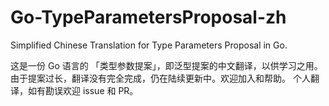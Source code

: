 # Go-TypeParametersProposal-zh
Simplified Chinese Translation for Type Parameters Proposal in Go.

这是一份 Go 语言的 「类型参数提案」，即泛型提案的中文翻译，以供学习之用。
由于提案过长，翻译没有完全完成，仍在陆续更新中。欢迎加入和帮助。
个人翻译，如有勘误欢迎 issue 和 PR。